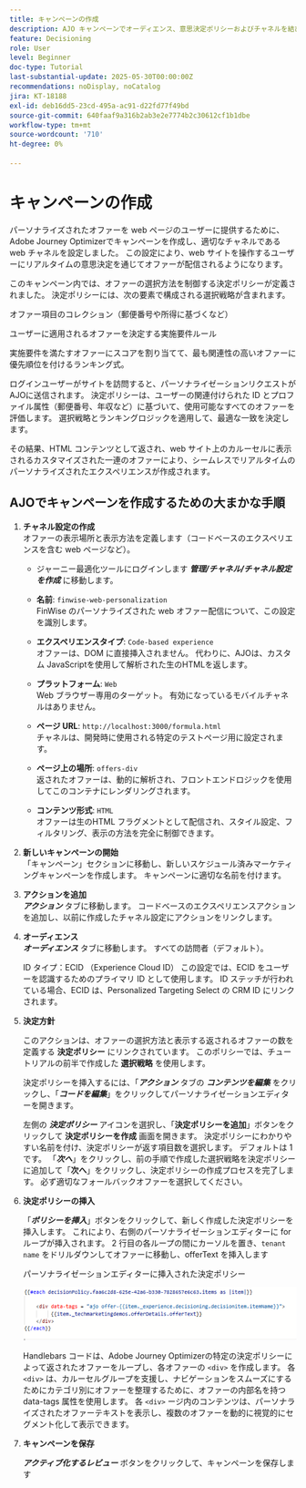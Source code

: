 ```yaml
---
title: キャンペーンの作成
description: AJO キャンペーンでオーディエンス、意思決定ポリシーおよびチャネルを結び付け、顧客のタッチポイントをまたいで適切なタイミングでパーソナライズされたオファーを提供する方法を説明します。
feature: Decisioning
role: User
level: Beginner
doc-type: Tutorial
last-substantial-update: 2025-05-30T00:00:00Z
recommendations: noDisplay, noCatalog
jira: KT-18188
exl-id: deb16dd5-23cd-495a-ac91-d22fd77f49bd
source-git-commit: 640faaf9a316b2ab3e2e7774b2c30612cf1b1dbe
workflow-type: tm+mt
source-wordcount: '710'
ht-degree: 0%

---
```


# キャンペーンの作成

パーソナライズされたオファーを web ページのユーザーに提供するために、Adobe Journey Optimizerでキャンペーンを作成し、適切なチャネルである web チャネルを設定しました。 この設定により、web サイトを操作するユーザーにリアルタイムの意思決定を通じてオファーが配信されるようになります。

このキャンペーン内では、オファーの選択方法を制御する決定ポリシーが定義されました。 決定ポリシーには、次の要素で構成される選択戦略が含まれます。

オファー項目のコレクション（郵便番号や所得に基づくなど）

ユーザーに適用されるオファーを決定する実施要件ルール

実施要件を満たすオファーにスコアを割り当てて、最も関連性の高いオファーに優先順位を付けるランキング式。

ログインユーザーがサイトを訪問すると、パーソナライゼーションリクエストがAJOに送信されます。 決定ポリシーは、ユーザーの関連付けられた ID とプロファイル属性（郵便番号、年収など）に基づいて、使用可能なすべてのオファーを評価します。 選択戦略とランキングロジックを適用して、最適な一致を決定します。

その結果、HTML コンテンツとして返され、web サイト上のカルーセルに表示されるカスタマイズされた一連のオファーにより、シームレスでリアルタイムのパーソナライズされたエクスペリエンスが作成されます。


## AJOでキャンペーンを作成するための大まかな手順

1. **チャネル設定の作成**\
   オファーの表示場所と表示方法を定義します（コードベースのエクスペリエンスを含む web ページなど）。
   - ジャーニー最適化ツールにログインします
_**管理/チャネル/チャネル設定を作成**_ に移動します。
   - **名前**: `finwise-web-personalization`\
     FinWise のパーソナライズされた web オファー配信について、この設定を識別します。

   - **エクスペリエンスタイプ**: `Code-based experience`\
     オファーは、DOM に直接挿入されません。 代わりに、AJOは、カスタム JavaScriptを使用して解析された生のHTMLを返します。

   - **プラットフォーム**: `Web`\
     Web ブラウザー専用のターゲット。 有効になっているモバイルチャネルはありません。


   - **ページ URL**: `http://localhost:3000/formula.html`\
     チャネルは、開発時に使用される特定のテストページ用に設定されます。

   - **ページ上の場所**: `offers-div`\
     返されたオファーは、動的に解析され、フロントエンドロジックを使用してこのコンテナにレンダリングされます。

   - **コンテンツ形式**: `HTML`\
     オファーは生のHTML フラグメントとして配信され、スタイル設定、フィルタリング、表示の方法を完全に制御できます。


2. **新しいキャンペーンの開始**\
   「キャンペーン」セクションに移動し、新しいスケジュール済みマーケティングキャンペーンを作成します。 キャンペーンに適切な名前を付けます。


3. **アクションを追加**\
   _**アクション**_ タブに移動します。
コードベースのエクスペリエンスアクションを追加し、以前に作成したチャネル設定にアクションをリンクします。



4. **オーディエンス**\
   _**オーディエンス**_ タブに移動します。
すべての訪問者（デフォルト）。

   ID タイプ：ECID （Experience Cloud ID）
この設定では、ECID をユーザーを認識するためのプライマリ ID として使用します。 ID ステッチが行われている場合、ECID は、Personalized Targeting Select の CRM ID にリンクされます。

5. **決定方針**


   このアクションは、オファーの選択方法と表示する返されるオファーの数を定義する **決定ポリシー** にリンクされています。 このポリシーでは、チュートリアルの前半で作成した **選択戦略** を使用します。

   決定ポリシーを挿入するには、「_**アクション**_ タブの **_コンテンツを編集_** をクリックし、「**_コードを編集_**」をクリックしてパーソナライゼーションエディターを開きます。

   左側の _**決定ポリシー**_ アイコンを選択し、「**決定ポリシーを追加**」ボタンをクリックして **決定ポリシーを作成** 画面を開きます。 決定ポリシーにわかりやすい名前を付け、決定ポリシーが返す項目数を選択します。 デフォルトは 1 です。
「**_次へ_**」をクリックし、前の手順で作成した選択戦略を決定ポリシーに追加して「**次へ**」をクリックし、決定ポリシーの作成プロセスを完了します。 必ず適切なフォールバックオファーを選択してください。

6. **決定ポリシーの挿入**

   「_**ポリシーを挿入**_」ボタンをクリックして、新しく作成した決定ポリシーを挿入します。 これにより、右側のパーソナライゼーションエディターに for ループが挿入されます。
2 行目の各ループの間にカーソルを置き、`tenant name` をドリルダウンしてオファーに移動し、offerText を挿入します

   パーソナライゼーションエディターに挿入された決定ポリシー

   ![personalization-editor](assets/personalization-editor.png)



   Handlebars コードは、Adobe Journey Optimizerの特定の決定ポリシーによって返されたオファーをループし、各オファーの `<div>` を作成します。 各 `<div>` は、カルーセルグループを支援し、ナビゲーションをスムーズにするためにカテゴリ別にオファーを整理するために、オファーの内部名を持つ data-tags 属性を使用します。 各 `<div>` ージ内のコンテンツは、パーソナライズされたオファーテキストを表示し、複数のオファーを動的に視覚的にセグメント化して表示できます。

7. **キャンペーンを保存**

   _**アクティブ化するレビュー**_ ボタンをクリックして、キャンペーンを保存します


